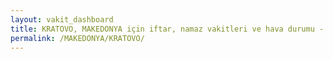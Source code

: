 ```yaml
---
layout: vakit_dashboard
title: KRATOVO, MAKEDONYA için iftar, namaz vakitleri ve hava durumu - ilçe/eyalet seç
permalink: /MAKEDONYA/KRATOVO/
---
```


<script type="text/javascript">
  var GLOBAL_COUNTRY = 'MAKEDONYA';
  var GLOBAL_CITY = 'KRATOVO';
  var GLOBAL_STATE = '';
  var lat = 72;
  var lon = 21;
</script>

